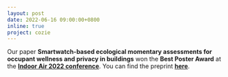 ```yaml
---
layout: post
date: 2022-06-16 09:00:00+0800
inline: true
project: cozie
---
```


Our paper **Smartwatch-based ecological momentary assessments for occupant wellness and privacy in buildings** won the **Best Poster Award** at the [**Indoor Air 2022 conference**](https://indoorair2022.org/). You can find the preprint [**here**](https://www.researchgate.net/publication/359889789_Smartwatch-based_ecological_momentary_assessments_for_occupant_wellness_and_privacy_in_buildings?enrichId=rgreq-a8a4ce0d4dccb891730221234327ab91-XXX&enrichSource=Y292ZXJQYWdlOzM1OTg4OTc4OTtBUzoxMTQzODY4OTA5MjAzNDYyQDE2NDk3MzEwMDg4MDg%3D&el=1_x_3&_esc=publicationCoverPdf).
